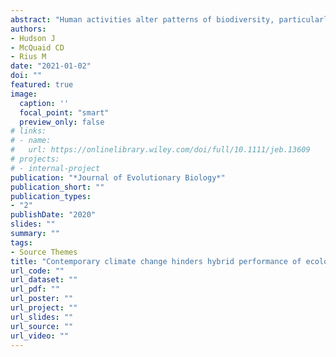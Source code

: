 ```yaml
---
abstract: "Human activities alter patterns of biodiversity, particularly through species extinctions and range shifts. Two of these activities are human mediated transfer of species and contemporary climate change, and both allow previously isolated genotypes to come into contact and hybridize, potentially altering speciation rates. Hybrids have been shown to survive environmental conditions not tolerated by either parent, suggesting that, under some circumstances, hybrids may be able to expand their ranges and perform well under rapidly changing conditions. However, studies assessing how hybridization influences contemporary range shifts are scarce. We performed crosses on Pyura herdmani and Pyura stolonifera (Chordata, Tunicata), two closely related marine invertebrate species that are ecologically dominant and can hybridize. These sister species live in sympatry along the coasts of southern Africa, but one has a disjunct distribution that includes northern hemisphere sites. We experimentally assessed the performance of hybrid and parental crosses using different temperature regimes, including temperatures predicted under future climate change scenarios. We found that hybrids showed lower performance than parental crosses at the experimental temperatures, suggesting that hybrids are unlikely to expand their ranges to new environments. In turn, we found that the more widespread species performed better at a wide array of temperatures, indicating that this parental species may cope better with future conditions. This study illustrates how offspring fitness may provide key insights to predict range expansions and how contemporary climate change may mediate both the ability of hybrids to ex- pand their ranges and the occurrence of speciation as a result of hybridization."
authors:
- Hudson J
- McQuaid CD
- Rius M
date: "2021-01-02"
doi: ""
featured: true
image:
  caption: ''
  focal_point: "smart"
  preview_only: false
# links:
# - name: 
#   url: https://onlinelibrary.wiley.com/doi/full/10.1111/jeb.13609
# projects:
# - internal-project
publication: "*Journal of Evolutionary Biology*"
publication_short: ""
publication_types:
- "2"
publishDate: "2020"
slides: ""
summary: ""
tags:
- Source Themes
title: "Contemporary climate change hinders hybrid performance of ecologically dominant marine invertebrates"
url_code: ""
url_dataset: ""
url_pdf: ""
url_poster: ""
url_project: ""
url_slides: ""
url_source: ""
url_video: ""
---
```


